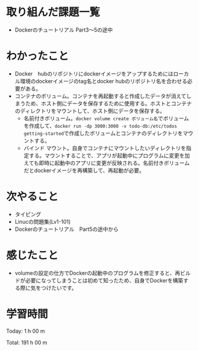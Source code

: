# 取り組んだ課題一覧
- Dockerのチュートリアル Part3〜5の途中

# わかったこと
- Docker　hubのリポジトリにdockerイメージをアップするためにはローカル環境のdockerイメージのtag名とdocker hubのリポジトリ名を合わせる必要がある。
- コンテナのボリューム。コンテナを再起動すると作成したデータが消えてしまうため、ホスト側にデータを保存するために使用する。ホストとコンテナのディレクトリをマウントして、ホスト側にデータを保存する。
  - 名前付きボリューム。`docker volume create ボリューム名`でボリュームを作成して、`docker run -dp 3000:3000 -v todo-db:/etc/todos getting-started`で作成したボリュームとコンテナのディレクトリをマウントする。
  - バインド マウント。自身でコンテナにマウントしたいディレクトリを指定する。マウントすることで、アプリが起動中にプログラムに変更を加えても即時に起動中のアプリに変更が反映される。名前付きボリュームだとdockerイメージを再構築して、再起動が必要。

# 次やること
- タイピング
- Linucの問題集(Lv1-101)
- Dockerのチュートリアル　Part5の途中から

# 感じたこと
- volumeの設定の仕方でDockerの起動中のプログラムを修正すると、再ビルドが必要になってしまうことは初めて知ったため、自身でDockerを構築する際に気をつけたいです。

# 学習時間
Today: 1 h 00 m

Total: 191 h 00 m
